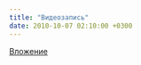 ```yaml
---
title: "Видеозапись"
date: 2010-10-07 02:10:00 +0300
---
```



[Вложение](https://vk.com/video41076938_152175813)
